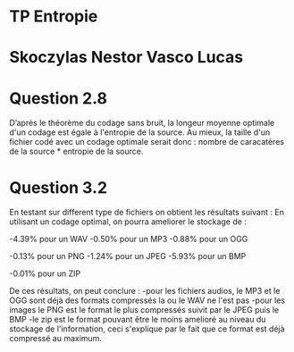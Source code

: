 TP Entropie 
=================
Skoczylas Nestor Vasco Lucas
============================

Question 2.8
===============

D’après le théorème du codage sans bruit, la longeur moyenne optimale d'un codage est égale à l'entropie de la source.
Au mieux, la taille d'un fichier codé avec un codage optimale serait donc : nombre de caracatères de la source * entropie de la source.

Question 3.2
===============

En testant sur different type de fichiers on obtient les résultats suivant : 
En utilisant un codage optimal, on pourra ameliorer le stockage de : 

-4.39% pour un WAV
-0.50% pour un MP3
-0.88% pour un OGG

-0.13% pour un PNG
-1.24% pour un JPEG
-5.93% pour un BMP

-0.01% pour un ZIP

De ces résultats, on peut conclure : 
-pour les fichiers audios, le MP3 et le OGG sont déjà des formats compressés la ou le WAV ne l'est pas
-pour les images le PNG est le format le plus compressés suivit par le JPEG puis le BMP
-le zip est le format pouvant être le moins amelioré au niveau du stockage de l'information, ceci s'explique par le fait que ce format est déjà compressé au maximum.



